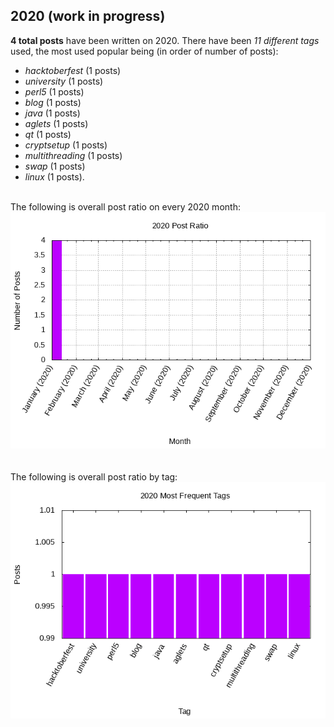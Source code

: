 ## 2020 (work in progress)

**4 total posts** have been written on 2020.
There have been *11 different tags* used, the most
used popular being (in order of number of posts):
 
- *hacktoberfest* (1 posts)  
- *university* (1 posts)  
- *perl5* (1 posts)  
- *blog* (1 posts)  
- *java* (1 posts)  
- *aglets* (1 posts)  
- *qt* (1 posts)  
- *cryptsetup* (1 posts)  
- *multithreading* (1 posts)  
- *swap* (1 posts)  
- *linux* (1 posts).<br/>
<br/>
The following is overall post ratio on every 2020 month:
<br/>
    <center>
      <img src="/images/stats/2020-months.png" alt="2020 post ratio per month" />
    </center>
<br/>

<br/>
The following is overall post ratio by tag:
<br/>
  <center>
    <img src="/images/stats/2020-tags.png" alt="2020 post ratio per tag" />
  </center>
<br/>
